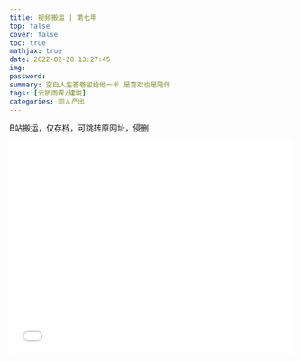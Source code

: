 ```yaml
---
title: 视频搬运 | 第七年
top: false
cover: false
toc: true
mathjax: true
date: 2022-02-28 13:27:45
img: 
password:
summary: 空白人生答卷留给他一半 是喜欢也是陪伴
tags: [云销雨霁/建埈]
categories: 同人产出
---
```

B站搬运，仅存档，可跳转原网址，侵删
<div style="position: relative; width: 100%; height: 0; padding-bottom: 75%;"><iframe 
src="//player.bilibili.com/player.html?aid=681799682&bvid=BV1ZS4y1F78T&cid=518391327&page=1" scrolling="no" border="0" 
frameborder="no" framespacing="0" allowfullscreen="true" style="position: absolute; width: 100%; 
height: 100%; left: 0; top: 0;"> </iframe></div>